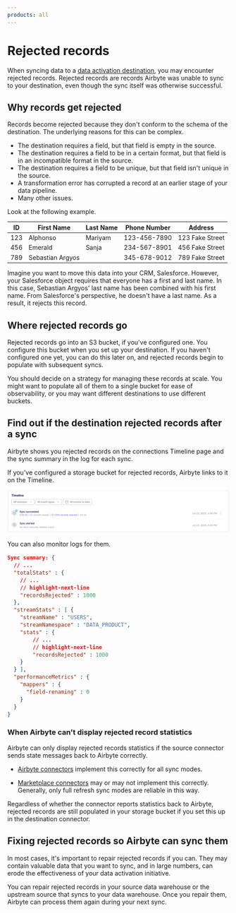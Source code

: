 ```yaml
---
products: all
---
```


# Rejected records

When syncing data to a [data activation destination](elt-data-activation), you may encounter rejected records. Rejected records are records Airbyte was unable to sync to your destination, even though the sync itself was otherwise successful.

## Why records get rejected

Records become rejected because they don't conform to the schema of the destination. The underlying reasons for this can be complex.

- The destination requires a field, but that field is empty in the source.
- The destination requires a field to be in a certain format, but that field is in an incompatible format in the source.
- The destination requires a field to be unique, but that field isn't unique in the source.
- A transformation error has corrupted a record at an earlier stage of your data pipeline.
- Many other issues.

Look at the following example.

| ID  | First Name       | Last Name | Phone Number | Address         |
| --- | ---------------- | --------- | ------------ | --------------- |
| 123 | Alphonso         | Mariyam   | 123-456-7890 | 123 Fake Street |
| 456 | Emerald          | Sanja     | 234-567-8901 | 456 Fake Street |
| 789 | Sebastian Argyos |           | 345-678-9012 | 789 Fake Street |

Imagine you want to move this data into your CRM, Salesforce. However, your Salesforce object requires that everyone has a first and last name. In this case, Sebastian Argyos' last name has been combined with his first name. From Salesforce's perspective, he doesn't have a last name. As a result, it rejects this record.

## Where rejected records go

Rejected records go into an S3 bucket, if you've configured one. You configure this bucket when you set up your destination. If you haven't configured one yet, you can do this later on, and rejected records begin to populate with subsequent syncs.

You should decide on a strategy for managing these records at scale. You might want to populate all of them to a single bucket for ease of observability, or you may want different destinations to use different buckets.

## Find out if the destination rejected records after a sync

Airbyte shows you rejected records on the connections Timeline page and the sync summary in the log for each sync.

If you've configured a storage bucket for rejected records, Airbyte links to it on the Timeline.

![Screenshot of rejected records in the connection Timeline](assets/rejected-records.png)

You can also monitor logs for them.

```json title="snowflake_salesforce_logs_12345_txt.txt"
Sync summary: {
  // ...
  "totalStats" : {
    // ...
    // highlight-next-line
    "recordsRejected" : 1000
  },
  "streamStats" : [ {
    "streamName" : "USERS",
    "streamNamespace" : "DATA_PRODUCT",
    "stats" : {
        // ...
        // highlight-next-line
        "recordsRejected" : 1000
    }
  } ],
  "performanceMetrics" : {
    "mappers" : {
      "field-renaming" : 0
    }
  }
}
```

### When Airbyte can't display rejected record statistics

Airbyte can only display rejected records statistics if the source connector sends state messages back to Airbyte correctly.

- [Airbyte connectors](/integrations/connector-support-levels) implement this correctly for all sync modes.

- [Marketplace connectors](/integrations/connector-support-levels) may or may not implement this correctly. Generally, only full refresh sync modes are reliable in this way.

Regardless of whether the connector reports statistics back to Airbyte, rejected records are still populated in your storage bucket if you set this up in the destination connector.

## Fixing rejected records so Airbyte can sync them

In most cases, it's important to repair rejected records if you can. They may contain valuable data that you want to sync, and in large numbers, can erode the effectiveness of your data activation initiative.

You can repair rejected records in your source data warehouse or the upstream source that syncs to your data warehouse. Once you repair them, Airbyte can process them again during your next sync.

